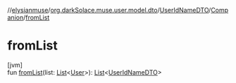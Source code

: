 //[elysianmuse](../../../../index.md)/[org.darkSolace.muse.user.model.dto](../../index.md)/[UserIdNameDTO](../index.md)/[Companion](index.md)/[fromList](from-list.md)

# fromList

[jvm]\
fun [fromList](from-list.md)(list: [List](https://kotlinlang.org/api/latest/jvm/stdlib/kotlin.collections/-list/index.html)&lt;[User](../../../org.darkSolace.muse.user.model/-user/index.md)&gt;): [List](https://kotlinlang.org/api/latest/jvm/stdlib/kotlin.collections/-list/index.html)&lt;[UserIdNameDTO](../index.md)&gt;
